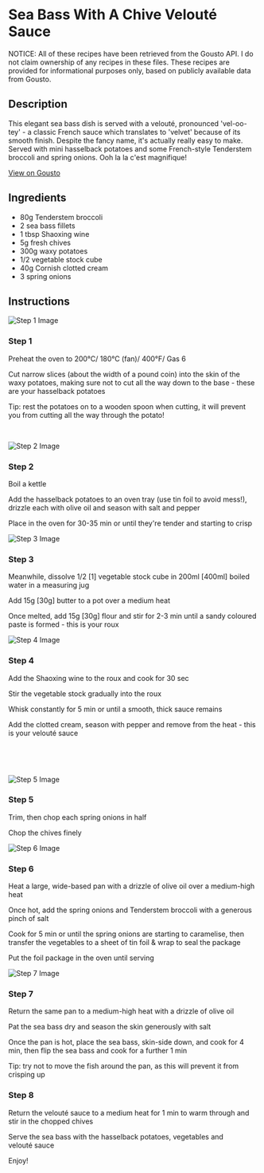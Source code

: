 # Sea Bass With A Chive Velouté Sauce 

NOTICE: All of these recipes have been retrieved from the Gousto API. I do not claim ownership of any recipes in these files. These recipes are provided for informational purposes only, based on publicly available data from Gousto.

## Description

This elegant sea bass dish is served with a velouté, pronounced 'vel-oo-tey' - a classic French sauce which translates to 'velvet' because of its smooth finish. Despite the fancy name, it's actually really easy to make. Served with mini hasselback potatoes and some French-style Tenderstem broccoli and spring onions. Ooh la la c'est magnifique!

[View on Gousto](https://www.gousto.co.uk/recipes/cookbook/sea-bass-with-a-chive-veloute-sauce)

## Ingredients

- 80g Tenderstem broccoli 
- 2 sea bass fillets 
- 1 tbsp Shaoxing wine 
- 5g fresh chives
- 300g waxy potatoes
- 1/2 vegetable stock cube
- 40g Cornish clotted cream
- 3 spring onions 

## Instructions

![Step 1 Image](https://production-media.gousto.co.uk/cms/recipe-step-image/833.step-1-x200.jpg)

### Step 1

Preheat the oven to 200&deg;C/ 180&deg;C (fan)/ 400&deg;F/ Gas 6


Cut narrow slices (about the width of a pound coin) into the skin of the waxy&nbsp;potatoes, making sure not to cut all the way down to the base - these are your hasselback potatoes


Tip: rest the potatoes on to a wooden spoon when cutting, it will prevent you from cutting all the way through the potato!


&nbsp;

![Step 2 Image](https://production-media.gousto.co.uk/cms/recipe-step-image/833.step-2-x200.jpg)

### Step 2

Boil a kettle


Add the hasselback&nbsp;potatoes to an oven tray (use tin foil to avoid mess!), drizzle each with olive oil and season with salt and pepper


Place in the oven for 30-35 min or until they're tender and starting to crisp

![Step 3 Image](https://production-media.gousto.co.uk/cms/recipe-step-image/833.step-3-x200.jpg)

### Step 3

Meanwhile, dissolve 1/2<span class="text-danger">&nbsp;[1]</span>&nbsp;vegetable&nbsp;stock cube in 200ml <span class="text-danger">[400ml]</span> boiled water in a measuring jug


Add 15g <span class="text-danger">[30g]</span>&nbsp;butter to a pot over a medium heat


Once melted, add 15g <span class="text-danger">[30g]</span>&nbsp;flour and stir for 2-3 min until a sandy coloured paste is formed - this is your roux

![Step 4 Image](https://production-media.gousto.co.uk/cms/recipe-step-image/833.step-4-x200.jpg)

### Step 4

Add the Shaoxing wine to the roux and cook for 30 sec


Stir the vegetable&nbsp;stock gradually into the roux&nbsp;


Whisk constantly for 5 min or until a smooth, thick sauce remains


Add the clotted cream, season with pepper and remove from the heat - this is your&nbsp;velout&eacute; sauce


&nbsp;


&nbsp;

![Step 5 Image](https://production-media.gousto.co.uk/cms/recipe-step-image/833__step-5-x200.jpg)

### Step 5

Trim, then chop each spring onions in half&nbsp;


Chop the chives finely

![Step 6 Image](https://production-media.gousto.co.uk/cms/recipe-step-image/833__step-6-x200.jpg)

### Step 6

Heat a large, wide-based pan with a drizzle of olive oil&nbsp;over a medium-high heat


Once hot, add the spring onions and Tenderstem broccoli&nbsp;with a generous pinch of&nbsp;salt


Cook for 5 min or until the spring onions are starting to caramelise, then transfer the vegetables to a sheet of tin foil&nbsp;&amp; wrap to seal the package


Put the foil package in the oven until serving&nbsp;

![Step 7 Image](https://production-media.gousto.co.uk/cms/recipe-step-image/833.step-7-x200.jpg)

### Step 7

Return the same pan to a medium-high heat with a drizzle of olive oil


Pat the&nbsp;sea bass&nbsp;dry and season the skin generously with salt


Once the pan is hot, place the sea bass, skin-side down, and cook for 4 min, then flip the sea bass and cook for a further 1 min


Tip: try not to move the fish around the pan, as this will prevent it from crisping up

### Step 8

Return the velout&eacute; sauce to a medium heat for 1 min to warm through and stir in the chopped&nbsp;chives


Serve the sea bass with the hasselback potatoes, vegetables and velout&eacute;&nbsp;sauce&nbsp;


Enjoy!

